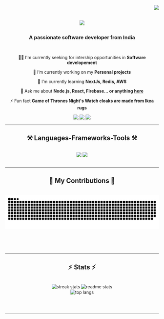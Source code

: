 <img align="right" src="https://visitor-badge.laobi.icu/badge?page_id=Ayush-kumar-bajwan.Ayush-kumar-bajwan" />

<h1 align="center">
    <img src="https://readme-typing-svg.demolab.com?font=Fira+Code&pause=1000&random=false&width=435&lines=Hi+There!+%F0%9F%91%8B%2C+I'm+Ayush+kumar.;An+aspiring+full+stack+developer%F0%9F%91%A8%E2%80%8D%F0%9F%92%BB." />
</h1>

<h3 align="center">A passionate software developer from India</h3>

<br/>

<div align="center">

👨‍💻 I'm currently seeking for intership opportunities in **Software developement**
 
 🔭 I’m currently working on my **Personal projects**
 
 🌱 I’m currently learning **NextJs, Redis, AWS**

💬 Ask me about **Node.js, React, Firebase... or anything [here](https://github.com/Ayush-kumar-bajwan/Ayush-kumar-bajwan/issues)**

⚡ Fun fact **Game of Thrones Night's Watch cloaks are made from Ikea rugs**

 </div>
 
<div align="center"> 
  <a href="mailto:ayushbajwan@gmail.com">
    <img src="https://img.shields.io/badge/Gmail-333333?style=for-the-badge&logo=gmail&logoColor=red" />
  </a>
  <a href="https://www.linkedin.com/in/ayush-kumar-bajwan-9ab277225/" target="_blank">
    <img src="https://img.shields.io/badge/LinkedIn-0077B5?style=for-the-badge&logo=linkedin&logoColor=white" target="_blank" />
  </a>
  <a href="https://github.com/Ayush-kumar-bajwan" target="_blank">
     <img src="https://img.shields.io/badge/Portfolio-FF5722?style=for-the-badge&logo=todoist&logoColor=white" target="_blank" /> <!-- sqlite, safari, google-chrome are other good icon options -->
  </a>
</div>

 <hr/>
 
<h2 align="center">⚒️ Languages-Frameworks-Tools ⚒️</h2>
<br/>
<div align="center">
    <img src="https://skillicons.dev/icons?i=react,bootstrap,mui,html,css,vscode,github,figma,tailwind,git,vite,redux" />
    <img src="https://skillicons.dev/icons?i=nodejs,javascript,typescript,express,firebase,mongodb,c,cpp,java,nextjs,mysql,postman,redis" /><br>
</div>

<br/>
<hr/>
<div align="center">
  <h2>🐍 My Contributions 🐍</h2>
  <br>
  <img alt="snake eating my contributions" src="https://raw.githubusercontent.com/Ayush-kumar-bajwan/Ayush-kumar-bajwan/output/github-contribution-grid-snake.svg" />
  
  <br/><br/><br/>
</div>

<hr/>

<h2 align="center">⚡ Stats ⚡</h2>
<br>
<div align=center>
  <img width=390 src="https://github-readme-streak-stats-Ayush-kumar-bajwan.vercel.app/?user=Ayush-kumar-bajwan&count_private=true&theme=react&border_radius=10" alt="streak stats"/>
  <img width=390 src="https://github-readme-stats-Ayush-kumar-bajwan.vercel.app/api?username=Ayush-kumar-bajwan&count_private=true&show_icons=true&theme=react&rank_icon=github&border_radius=10" alt="readme stats" />
  <br/>
  <img width=325 align="center" src="https://github-readme-stats-Ayush-kumar-bajwan.vercel.app/api/top-langs/?username=Ayush-kumar-bajwan&hide=HTML&langs_count=8&layout=compact&theme=react&border_radius=10&size_weight=0.5&count_weight=0.5&exclude_repo=github-readme-stats" alt="top langs" />
</div>

<br/><br/>

<hr/>

<br/>


